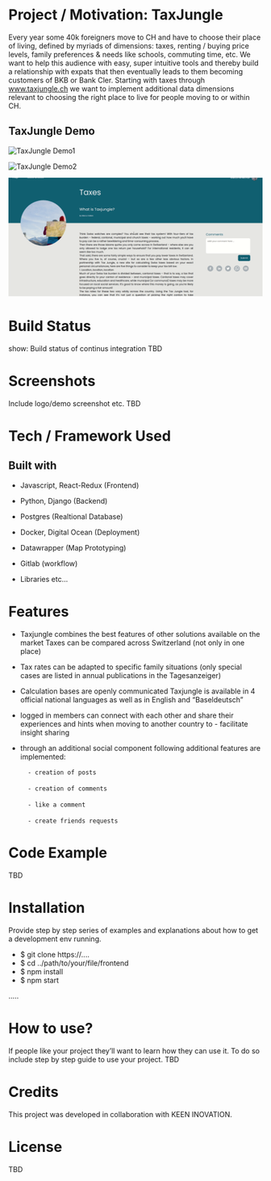 # Project / Motivation: TaxJungle
Every year some 40k foreigners move to CH and have to choose their place of living, defined by myriads of dimensions: taxes, renting / buying price levels, family preferences & needs like schools, commuting time, etc. We want to help this audience with easy, super intuitive tools and thereby build a relationship with expats that then eventually leads to them becoming customers of BKB or Bank Cler. Starting with taxes through www.taxjungle.ch we want to implement additional data dimensions relevant to choosing the right place to live for people moving to or within CH.

## TaxJungle Demo
 
![TaxJungle Demo1](demo/Peek1.gif)

![TaxJungle Demo2](demo/Peek2.gif)

![Taxjungle Demo3](demo/Peek3.gif)



# Build Status
show: Build status of continus integration TBD

# Screenshots
Include logo/demo screenshot etc. TBD

# Tech / Framework Used

## Built with

* Javascript, React-Redux (Frontend)

* Python, Django (Backend)

* Postgres (Realtional Database)

* Docker, Digital Ocean (Deployment)

* Datawrapper (Map Prototyping)

* Gitlab (workflow)

* Libraries etc...

# Features
- Taxjungle combines the best features of other solutions available on the market
Taxes can be compared across Switzerland (not only in one place)

- Tax rates can be adapted to specific family situations (only special cases are listed in annual publications in the Tagesanzeiger)

- Calculation bases are openly communicated
Taxjungle is available in 4 official national languages as well as in English and “Baseldeutsch”

- logged in members can connect with each other and share their experiences and hints when moving to another country to - facilitate insight sharing 

- through an additional social component following additional features are implemented: 

        - creation of posts

        - creation of comments

        - like a comment 

        - create friends requests


# Code Example
TBD

# Installation
Provide step by step series of examples and explanations about how to get a development env running.

- $ git clone https://....
- $ cd ../path/to/your/file/frontend
- $ npm install
- $ npm start

.....

# How to use?
If people like your project they’ll want to learn how they can use it. To do so include step by step guide to use your project. TBD

# Credits
This project was developed in collaboration with KEEN INOVATION.

# License
TBD